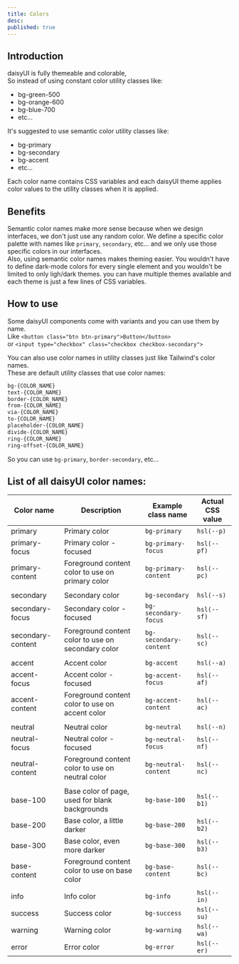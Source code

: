 ```yaml
---
title: Colors
desc:
published: true
---
```


## Introduction

<div class="max-w-3xl">

daisyUI is fully themeable and colorable,  
So instead of using constant color utility classes like:

- <span class="badge badge-xs bg-green-500"></span> bg-green-500
- <span class="badge badge-xs bg-orange-600"></span> bg-orange-600
- <span class="badge badge-xs bg-blue-700"></span> bg-blue-700
- etc...

It's suggested to use semantic color utility classes like:

- <span class="badge badge-xs bg-primary"></span> bg-primary
- <span class="badge badge-xs bg-secondary"></span> bg-secondary
- <span class="badge badge-xs bg-accent"></span> bg-accent
- etc...

Each color name contains CSS variables and each daisyUI theme applies color values to the utility classes when it is applied.

## Benefits

Semantic color names make more sense because when we design interfaces, we don't just use any random color. We define a specific color palette with names like `primary`, `secondary`, etc... and we only use those specific colors in our interfaces.  
Also, using semantic color names makes theming easier. You wouldn't have to define dark-mode colors for every single element and you wouldn't be limited to only ligh/dark themes. you can have multiple themes available and each theme is just a few lines of CSS variables.

## How to use

Some daisyUI components come with variants and you can use them by name.  
Like `<button class="btn btn-primary">Button</button>`  
or `<input type="checkbox" class="checkbox checkbox-secondary">`

You can also use color names in utility classes just like Tailwind's color names.  
These are default utility classes that use color names:

```css
bg-{COLOR_NAME}
text-{COLOR_NAME}
border-{COLOR_NAME}
from-{COLOR_NAME}
via-{COLOR_NAME}
to-{COLOR_NAME}
placeholder-{COLOR_NAME}
divide-{COLOR_NAME}
ring-{COLOR_NAME}
ring-offset-{COLOR_NAME}
```

So you can use `bg-primary`, `border-secondary`, etc...

</div>

## List of all daisyUI color names:

<div class="overflow-x-auto">
<div class="whitespace-nowrap">

| Color name                                                                  | Description                                        | Example class name     | Actual CSS value |
| --------------------------------------------------------------------------- | -------------------------------------------------- | ---------------------- | ---------------- |
| <span class="badge badge-xs bg-primary"></span> primary                     | Primary color                                      | `bg-primary`           | `hsl(--p)`       |
| <span class="badge badge-xs bg-primary-focus"></span> primary-focus         | Primary color - focused                            | `bg-primary-focus`     | `hsl(--pf)`      |
| <span class="badge badge-xs bg-primary-content"></span> primary-content     | Foreground content color to use on primary color   | `bg-primary-content`   | `hsl(--pc)`      |
|                                                                             |                                                    |                        |
| <span class="badge badge-xs bg-secondary"></span> secondary                 | Secondary color                                    | `bg-secondary`         | `hsl(--s)`       |
| <span class="badge badge-xs bg-secondary-focus"></span> secondary-focus     | Secondary color - focused                          | `bg-secondary-focus`   | `hsl(--sf)`      |
| <span class="badge badge-xs bg-secondary-content"></span> secondary-content | Foreground content color to use on secondary color | `bg-secondary-content` | `hsl(--sc)`      |
|                                                                             |                                                    |                        |
| <span class="badge badge-xs bg-accent"></span> accent                       | Accent color                                       | `bg-accent`            | `hsl(--a)`       |
| <span class="badge badge-xs bg-accent-focus"></span> accent-focus           | Accent color - focused                             | `bg-accent-focus`      | `hsl(--af)`      |
| <span class="badge badge-xs bg-accent-content"></span> accent-content       | Foreground content color to use on accent color    | `bg-accent-content`    | `hsl(--ac)`      |
|                                                                             |                                                    |                        |
| <span class="badge badge-xs bg-neutral"></span> neutral                     | Neutral color                                      | `bg-neutral`           | `hsl(--n)`       |
| <span class="badge badge-xs bg-neutral-focus"></span> neutral-focus         | Neutral color - focused                            | `bg-neutral-focus`     | `hsl(--nf)`      |
| <span class="badge badge-xs bg-neutral-content"></span> neutral-content     | Foreground content color to use on neutral color   | `bg-neutral-content`   | `hsl(--nc)`      |
|                                                                             |                                                    |                        |
| <span class="badge badge-xs bg-base-100"></span> base-100                   | Base color of page, used for blank backgrounds     | `bg-base-100`          | `hsl(--b1)`      |
| <span class="badge badge-xs bg-base-200"></span> base-200                   | Base color, a little darker                        | `bg-base-200`          | `hsl(--b2)`      |
| <span class="badge badge-xs bg-base-300"></span> base-300                   | Base color, even more darker                       | `bg-base-300`          | `hsl(--b3)`      |
| <span class="badge badge-xs bg-base-content"></span> base-content           | Foreground content color to use on base color      | `bg-base-content`      | `hsl(--bc)`      |
|                                                                             |                                                    |                        |
| <span class="badge badge-xs bg-info"></span> info                           | Info color                                         | `bg-info`              | `hsl(--in)`      |
| <span class="badge badge-xs bg-success"></span> success                     | Success color                                      | `bg-success`           | `hsl(--su)`      |
| <span class="badge badge-xs bg-warning"></span> warning                     | Warning color                                      | `bg-warning`           | `hsl(--wa)`      |
| <span class="badge badge-xs bg-error"></span> error                         | Error color                                        | `bg-error`             | `hsl(--er)`      |

</div>
</div>
